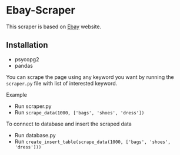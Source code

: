 # Ebay-Scraper

This scraper is based on [Ebay]('https://www.ebay.com/') website. 

## Installation
- psycopg2
- pandas

You can scrape the page using any keyword you want by running the `scraper.py` file with list of interested keyword.

Example
- Run scraper.py
- Run `scrape_data(1000, ['bags', 'shoes', 'dress'])`

To connect to database and insert the scraped data
- Run database.py
- Run `create_insert_table(scrape_data(1000, ['bags', 'shoes', 'dress']))`